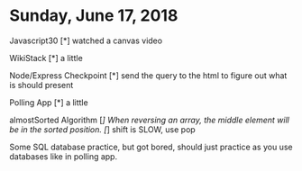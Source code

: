 # Sunday, June 17, 2018

Javascript30
    [*] watched a canvas video

WikiStack
    [*] a little

Node/Express Checkpoint
    [*] send the query to the html to figure out what is should present

Polling App
    [*] a little

almostSorted Algorithm
    [*] When reversing an array, the middle element will be in the sorted position.
    [*] shift is SLOW, use pop

Some SQL database practice, but got bored, should just practice as you use databases like in polling app.